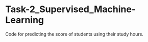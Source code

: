 # Task-2_Supervised_Machine-Learning
Code for predicting the score of students using their study hours.
